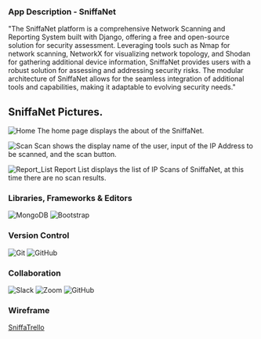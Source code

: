 ### App Description - SniffaNet

"The SniffaNet platform is a comprehensive Network Scanning and Reporting System built with Django, offering a free and open-source solution for security assessment. Leveraging tools such as Nmap for network scanning, NetworkX for visualizing network topology, and Shodan for gathering additional device information, SniffaNet provides users with a robust solution for assessing and addressing security risks. The modular architecture of SniffaNet allows for the 
seamless integration of additional tools and capabilities, making it adaptable to evolving security needs."

## SniffaNet Pictures.

![Home](https://i.imgur.com/wCaZieL.png)
The home page displays the about of the SniffaNet.

![Scan](https://i.imgur.com/ohF9Cuc.png)
Scan shows the display name of the user, input of the IP Address to be scanned, and the scan button.

![Report_List](https://i.imgur.com/JXO24vD.png)
Report List displays the list of IP Scans of SniffaNet, at this time there are no scan results.


### Libraries, Frameworks & Editors
![MongoDB](https://img.shields.io/badge/MongoDB-%234ea94b.svg?style=for-the-badge&logo=mongodb&logoColor=white)
![Bootstrap](https://getbootstrap.com/)


### Version Control
![Git](https://img.shields.io/badge/git-%23F05033.svg?style=for-the-badge&logo=git&logoColor=white)
![GitHub](https://img.shields.io/badge/github-%23121011.svg?style=for-the-badge&logo=github&logoColor=white)


### Collaboration
![Slack](https://img.shields.io/badge/Slack-4A154B?style=for-the-badge&logo=slack&logoColor=white)
![Zoom](https://img.shields.io/badge/Zoom-2D8CFF?style=for-the-badge&logo=zoom&logoColor=white)
![GitHub](https://img.shields.io/badge/github-%23121011.svg?style=for-the-badge&logo=github&logoColor=white)

### Wireframe 
[SniffaTrello](https://trello.com/b/HEY8w2ZN/sniffanet)
